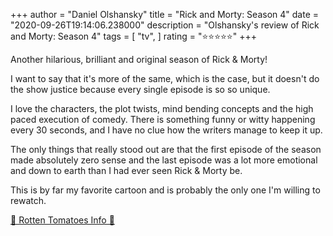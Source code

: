 +++
author = "Daniel Olshansky"
title = "Rick and Morty: Season 4"
date = "2020-09-26T19:14:06.238000"
description = "Olshansky's review of Rick and Morty: Season 4"
tags = [
    "tv",
]
rating = "⭐⭐⭐⭐⭐"
+++

Another hilarious, brilliant and original season of Rick & Morty!

I want to say that it's more of the same, which is the case, but it doesn't do the show justice because every single episode is so so unique.

I love the characters, the plot twists, mind bending concepts and the high paced execution of comedy. There is something funny or witty happening every 30 seconds, and I have no clue how the writers manage to keep it up.

The only things that really stood out are that the first episode of the season made absolutely zero sense and the last episode was a lot more emotional and down to earth than I had ever seen Rick & Morty be. 

This is by far my favorite cartoon and is probably the only one I'm willing to rewatch.

[🍅 Rotten Tomatoes Info 🍅](https://www.rottentomatoes.com//tv/rick_and_morty/s04)